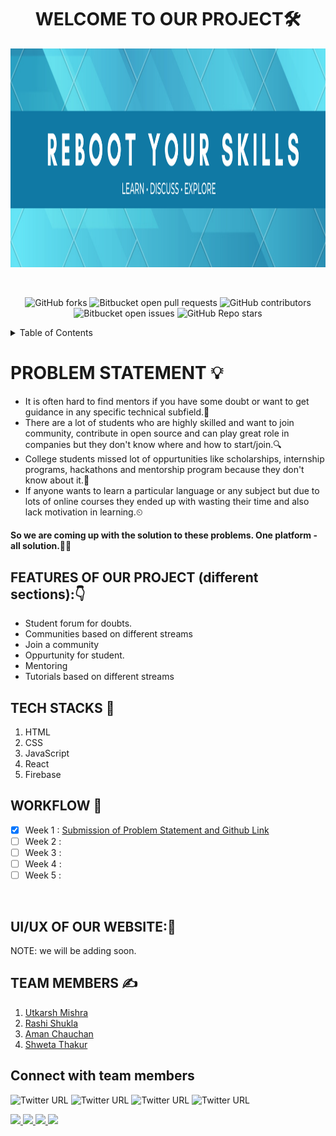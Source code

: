 <h1 align="center">WELCOME TO OUR PROJECT🛠</h1>

<p align="center">
<img src="headerImage.png" width="1000" height="350">
</p> 
<br>
<div align="center">
  
![GitHub forks](https://img.shields.io/github/forks/utkarsh-mishra30/SkillValley-Cohort)
![Bitbucket open pull requests](https://img.shields.io/bitbucket/pr-raw/utkarsh-mishra30/SkillValley-Cohort)
![GitHub contributors](https://img.shields.io/github/contributors/utkarsh-mishra30/SkillValley-Cohort)
![Bitbucket open issues](https://img.shields.io/bitbucket/issues/utkarsh-mishra30/SkillValley-Cohort)
![GitHub Repo stars](https://img.shields.io/github/stars/utkarsh-mishra30/SkillValley-Cohort)
  
</div>

<!-- TABLE OF CONTENTS -->
<details>
  <summary>Table of Contents</summary>
  <ol>
    <li>
      <a href="https://github.com/utkarsh-mishra30/SkillValley-Cohort#problem-statement-">Problem Statement</a>
    </li>
    <li><a href="https://github.com/utkarsh-mishra30/SkillValley-Cohort#features-of-our-project-different-sections">Features of our project</a></li>
    <li><a href="https://github.com/utkarsh-mishra30/SkillValley-Cohort#tech-stacks-">Tech Stacks</a></li>
    <li><a href="https://github.com/utkarsh-mishra30/SkillValley-Cohort#workflow-">Work Flow</a></li>
    <li><a href="https://github.com/utkarsh-mishra30/SkillValley-Cohort#ui/ux-of-our-website-">UI/UX of our website</a></li>
    <li><a href="https://github.com/utkarsh-mishra30/SkillValley-Cohort#team-members">Team Members</a></li>
    <li><a href="https://github.com/utkarsh-mishra30/SkillValley-Cohort#connect-with-team-members">Connect with team members</a></li>
    <li><a href="#acknowledgments">Acknowledgments</a></li>
  </ol>
</details>
  
# PROBLEM STATEMENT 💡
<!-- just testing, delete later -->
- It is often hard to find mentors if you have some doubt or want to get guidance in any specific technical subfield.🤔
- There are a lot of students who are highly skilled and want to join community, contribute in open source and can play great role in companies but they don't know where and how to start/join.🔍
- College students missed lot of oppurtunities like scholarships, internship programs, hackathons and mentorship program because they don't know about it.📰
- If anyone wants to learn a particular language or any subject but due to lots of online courses they ended up with wasting their time and also lack motivation in learning.⏲

#### So we are coming up with the solution to these problems. One platform - all solution.👨‍💻

## FEATURES OF OUR PROJECT (different sections):👇

- Student forum for doubts.
- Communities based on different streams
- Join a community
- Oppurtunity for student.
- Mentoring
- Tutorials based on different streams

## TECH STACKS 🛒
1. HTML
2. CSS
3. JavaScript
4. React
5. Firebase

## WORKFLOW 📃


- [x] Week 1 : [Submission of Problem Statement and Github Link](https://github.com/utkarsh-mishra30/SkillValley-Cohort)
- [ ] Week 2 :
- [ ] Week 3 :
- [ ] Week 4 :
- [ ] Week 5 :

<br>

## UI/UX OF OUR WEBSITE:🎨
 NOTE: we will be adding soon.

## TEAM MEMBERS ✍
1. [Utkarsh Mishra](https://twitter.com/utkarshopedia)
2. [Rashi Shukla](https://twitter.com/17rashishukla)
3. [Aman Chauchan](https://twitter.com/phantomthread_d)
4. [Shweta Thakur](#)

## Connect with team members

<!-- Twitter Handles -->
![Twitter URL](https://img.shields.io/twitter/url?color=blue&label=Utkarsh&logo=twitter&logoColor=white&style=flat-square&url=https%3A%2F%2Ftwitter.com%2Futkarshopedia)
![Twitter URL](https://img.shields.io/twitter/url?color=blue&label=Rashi&logo=twitter&logoColor=white&style=flat-square&url=https%3A%2F%2Ftwitter.com%2F17rashishukla)
![Twitter URL](https://img.shields.io/twitter/url?color=blue&label=Aman&logo=twitter&logoColor=white&style=flat-square&url=https%3A%2F%2Ftwitter.com%2Fphantomthread_d)
![Twitter URL](https://img.shields.io/twitter/url?color=blue&label=Shweta&logo=twitter&logoColor=white&style=flat-square&url=https%3A%2F%2Ftwitter.com%2Fshweeta)


<!-- LinkedIn IDs -->
<a href="https://www.linkedin.com/in/utkarsh-mishra30">
<img src="https://img.shields.io/badge/Utkarsh-blue?style=flat&logo=linkedin&labelColor=blue">
</a>

<a href="https://www.linkedin.com/in/rashi-shukla-9b2426200/">
<img src="https://img.shields.io/badge/Rashi-blue?style=flat&logo=linkedin&labelColor=blue">
</a>

<a href="https://www.linkedin.com/in/amanchauhann/">
<img src="https://img.shields.io/badge/Aman -blue?style=flat&logo=linkedin&labelColor=blue">
</a>

<a href="https://www.linkedin.com/in/shweta-thakur-ba3b99211">
<img src="https://img.shields.io/badge/Shweta -blue?style=flat&logo=linkedin&labelColor=blue">
</a>

